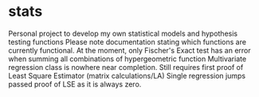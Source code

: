 # stats
Personal project to develop my own statistical models and hypothesis testing functions
Please note documentation stating which functions are currently functional.
At the moment, only Fischer's Exact test has an error when summing all combinations of hypergeometric function
Multivariate regression class is nowhere near completion.  Still requires first proof of Least Square Estimator (matrix calculations/LA)
Single regression jumps passed proof of LSE as it is always zero.
